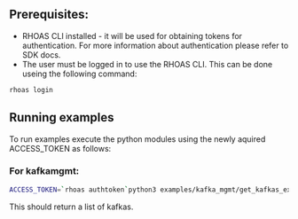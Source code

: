 ## Prerequisites:

- RHOAS CLI installed - it will be used for obtaining tokens for authentication.
For more information about authentication please refer to SDK docs.
- The user must be logged in to use the RHOAS CLI. This can be done useing the following command:

```bash
rhoas login
```

## Running examples

To run examples execute the python modules using the newly aquired ACCESS_TOKEN as follows:

### For kafkamgmt: 

```bash
ACCESS_TOKEN=`rhoas authtoken`python3 examples/kafka_mgmt/get_kafkas_example.py
```
This should return a list of kafkas.

